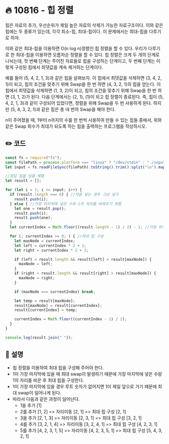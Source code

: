 # 🔥 10816 - 힙 정렬

힙은 자료의 추가, 우선순위가 제일 높은 자료의 삭제가 가능한 자료구조이다. 이와 같은 힙에는 두 종류가 있는데, 각각 최소-힙, 최대-힙이다. 이 문제에서는 최대-힙을 다루기로 하자.

이와 같은 최대-힙을 이용하면 O(n log n)정렬인 힙 정렬을 할 수 있다. 우리가 다루기로 한 최대-힙을 이용하면 오름차순 정렬을 할 수 있다. 힙 정렬은 크게 두 개의 단계로 나뉘는데, 첫 번째 단계는 주어진 자료들로 힙을 구성하는 단계이고, 두 번째 단계는 이렇게 구성된 힙에서 최댓값을 계속 제거하는 단계이다.

예를 들어 (5, 4, 2, 1, 3)과 같은 힙을 살펴보자. 이 힙에서 최댓값을 삭제하면 (3, 4, 2, 1)이 되고, 힙의 조건을 맞추기 위해 Swap을 한 번 하면 (4, 3, 2, 1)의 힙을 얻는다. 이 힙에서 최댓값을 삭제하면 (1, 3, 2)이 되고, 힙의 조건을 맞추기 위해 Swap을 한 번 하면 (3, 1, 2)가 된다. 다음 단계에서는 (2, 1), (1)이 되고 힙 정렬이 종료된다. 즉, 힙이 (5, 4, 2, 1, 3)과 같이 구성되어 있었다면, 정렬을 위해 Swap을 두 번 사용하게 된다. 하지만 (5, 4, 3, 2, 1)과 같은 힙은 총 네 번의 Swap을 해야 한다.

n이 주어졌을 때, 1부터 n까지의 수를 한 번씩 사용하여 만들 수 있는 힙들 중에서, 위와 같은 Swap 회수가 최대가 되도록 하는 힙을 출력하는 프로그램을 작성하시오.

## ✏️ 코드
```js
const fs = require("fs");
const filePath = process.platform === "linux" ? "/dev/stdin" : "./input.txt";
let input = fs.readFileSync(filePath).toString().trim().split("\n").map(Number);

//정답 힙을 담을 배열
let result = [];

for (let i = 1; i <= input; i++) {
  if (result.length === 0) { //처음 넣는 경우 그냥 넣기
    result.push(i);
  } else { //가장 마지막에 넣은 수와 1의 자리를 바꿔주기 위함
    let one = result.pop();
    result.push(i);
    result.push(one);
  }
  let currentIndex = Math.floor((result.length - 1) / 2) - 1; //가장 마지막에 넣은 수의 부모부터 시작

  for (; currentIndex >= 0; ) { //최대 힙 구성
    let maxNode = currentIndex;
    let left = currentIndex * 2 + 1;
    let right = currentIndex * 2 + 2;

    if (left < result.length && result[left] > result[maxNode]) {
      maxNode = left;
    }
    if (right < result.length && result[right] > result[maxNode]) {
      maxNode = right;
    }

    if (maxNode === currentIndex) break;

    let temp = result[maxNode];
    result[maxNode] = result[currentIndex];
    result[currentIndex] = temp;

    currentIndex = Math.floor((currentIndex - 1) / 2);
  }
}

console.log(result.join(" "));
```

## 🌱 설명
- 힙 정렬을 이용하여 최대 힙을 구성해 주어야 한다.
- 1이 가장 마지막에 있을 때 최대 swap이 발생하기 때문에 가장 마지막에 넣은 수랑 1의 자리를 바꾼 후 최대 힙을 구성한다.
- 1이 가장 마지막에 있을 경우 루트 숫자가 없어지면 1이 제일 앞으로 가기 때문에 최대 swap이 일어나게 된다.
- 따라서 다음과 같은 과정이 일어난다.
  - 1을 추가 [1]
  - 2를 추가 [1, 2] => 자리이동 [2, 1] => 최대 힙 구성 [2, 1]
  - 3을 추가 [2, 1, 3] => 자리이동 [2, 3, 1] => 최대 힙 구성 [3, 2, 1]
  - 4를 추가 [3, 2, 1, 4] => 자리이동 [3, 2, 4, 1] => 최대 힙 구성 [4, 2, 3, 1]
  - 5를 추가 [4, 2, 3, 1, 5] => 자리이동 [4, 2, 3, 5, 1] => 최대 힙 구성 [5, 4, 3, 2, 1]